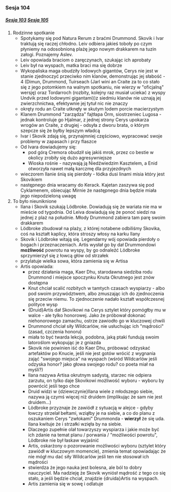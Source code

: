 ### Sesja 104
##### [Sesja 103](#sesja-103) [Sesja 105](#sesja-105)
1. Rodzinne spotkanie
    - Spotykamy się pod Natura Rerum z braćmi Drummond. Skovik i Ivar traktują się raczej chłodno. Leiv odbiera jakieś toboły po czym płyniemy na odosobnioną plażę jego nowym drakkarem na tuzin załogi. Poznajemy Aslev.
    - Leiv opowiada braciom o zaręczynach, szukając ich aprobaty
    - Leiv był na wyspach, matka braci ma się dobrze
    - Wykopaliska maga obudziły lodowych gigantów, Cerys nie jest w stanie zjednoczyć przeciwko nim klanów, demonstrując jej słabość - 4 (Dimun, Drummond, Tuirseach (Jarl wini an Craite za to co stało się z jego potomkiem na walnym spotkaniu, nie wierzy w "oficjalną" wersję) oraz Tordarroch (rozbity, kolejny raz musiał uciekać z wyspy Undvik przed lodowymi gigantami))z siedmiu klanów nie uznają jej zwierzchnictwa, efektywnie jej tytuł nic nie znaczy
    - okręty rodu an Craite utknęły w skutym lodem porcie macierzystym
    - Klanem Drummond "zarządza" fajtłapa Örm, siostrzeniec Lugosa - jednak kontroluje go Hjalmar, z jednej strony Cerys upokarza wrogów an Craite, z drugiej - odsyła z dworu brata, o którym szepcze się że byłby lepszym władcą
    - Ivar i Skovik zdają się, przynajmniej częściowo, wypracować swoje problemy w zapasach i przy flaszce
    - Od Ivara dowiadujemy się:
        - pod górą Cremora obudził się jakiś mrok, przez co bestie w okolicy zrobiły się dużo agresywniejsze
        - Wioska rośnie - nazywają ją Niedźwiedzim Kasztelem, a Enid otworzyła nawet małą karczmę dla przyjezdnych
    - wieczorem Ilanie śnią się pierdoły - łódka dusi linami misia który jest Skovikiem
    - następnego dnia wracamy do Kerack. Kajetan zaszywa się pod Cyklamenem, obiecując Mirnie że następnego dnia będzie miała jego niepodzieloną uwagę
2. To było nieuniknione
    - Ilana i Skovik szukają Lödbroke. Dowiadują się że wariata nie ma w mieście od tygodnia. Od Leiva dowiadują się że ponoć siedzi na jednej z plaż na południe. Młody Drummond zabiera tam parę swoim drakkarem
    - Lödbroke zbudował na plaży, z której notabene odbiliśmy Skovika, coś na kształt kaplicy, która stroszy włosy na karku Ilany
    - Skovik i Lödbroke witają się. Legendarny wój opowiada pierdoły o bogach i przeznaczeniach. Artis wysłał go by dał Drummondowi __możliwość__ powrotu na wyspy, by go odnaleźć Lödbroke sprzymierzył się z łowcą głów od strzałek
    - przylatuje wielka sowa, która zamienia się w Artisa
    - Artis opowiada:
        - przez działania maga, Kaer Dhu, starodawna siedziba rodu Drummond i miejsce spoczynku Knuta Okrutnego jest znów dostępna
        - Knut chciał scalić rozbitych w tamtych czasach wyspiarzy - albo pod swoim przywództwem, albo zmuszając ich do zjednoczenia się przeciw niemu. To zjednoczenie nadało kształt współczesnej polityce wysp
        - {Druid}Artis dał Skovikowi na Cerys sztylet który pomógłby mu w walce - ale tylko honorowej. Jako że próbował dokonać niehonorowego zamachu, ostrze zawiodło go w kluczowej chwili
        - Drummond chciał siły Wildcarlów, nie usłuchując ich "mądrości" (zasad, czczenia honoru)
        - miała to być twarda lekcja, podobna, jaką ptaki fundują swoim latoroślom wykopując je z gniazda
        - Skovik nie powinien iść do Kaer Dhu, próbować odzyskać artefaktów po Knucie, jeśli nie jest gotów wrócić z wygnania zająć "swojego miejsca" na wyspach (wśród Wildcarlów jeśli odzyska honor? jako głowa swojego rodu? co poeta miał na myśli?)
        - Ilana nazywa Artisa okrutnym sadystą, starzec nie odpiera zarzutu, on tylko daje Skovikowi możliwość wyboru - wyboru by powrócić jeśli tego chce
        - Druid widzi w {dziewczynie}Ilana wiele z młodszego siebie, nazywa ją czymś więcej niż druidem (implikując że sam nie jest druidem...)
        - Lödbroke przyznaje że zawiódł z sytuacją w alejce - gdyby łowczy strzelał bełtami, wziąłby je na siebie, a co do planu z oszukaniem Cerys "zwłokami" Drummonda - __wierzył__ że się uda. Ilana kwituje że i strzałki wzięła by na siebie.
        - Dlaczego zupełnie olał towarzyszy wyspiarza i jakie może być ich zdanie na temat planu / porwania / "możliwości powrotu", Lödbroke nie był łaskaw wyjaśnić
        - Artis, oskarżony o pozorowanie możliwości wyboru (sztylet który zawiódł w kluczowym momencie), zmienia temat opowiadając że nie mógł mu dać siły Wildcarlów jeśli ten nie stosował ich mądrości
        - stwierdza że jego nauka jest bolesna, ale ból to dobry nauczyciel. Ma nadzieję że Skovik wyniósł mądrość z tego co się stało, a jeśli będzie chciał, znajdzie {druida}Artis na wyspach.
        - Artis zamienia się w sowę i odlatuje